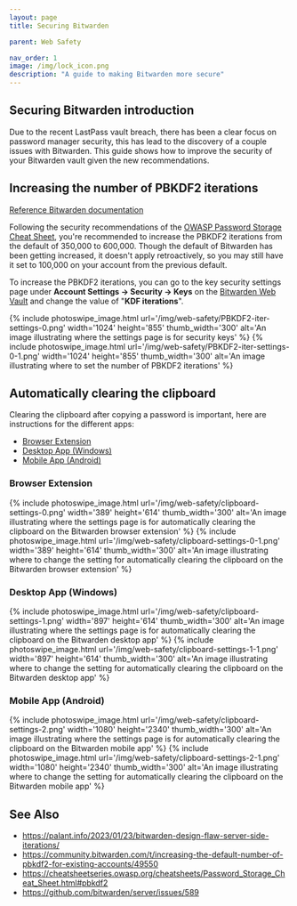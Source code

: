 ```yaml
---
layout: page
title: Securing Bitwarden

parent: Web Safety

nav_order: 1
image: /img/lock_icon.png
description: "A guide to making Bitwarden more secure"
---
```


## Securing Bitwarden introduction

Due to the recent LastPass vault breach, there has been a clear focus on password manager security, this has lead to the discovery of a couple issues with Bitwarden. This guide shows how to improve the security of your Bitwarden vault given the new recommendations.

## Increasing the number of PBKDF2 iterations

[Reference Bitwarden documentation](https://bitwarden.com/help/what-encryption-is-used/#changing-kdf-iterations)

Following the security recommendations of the [OWASP Password Storage Cheat Sheet](https://cheatsheetseries.owasp.org/cheatsheets/Password_Storage_Cheat_Sheet.html#pbkdf2), you're recommended to increase the PBKDF2 iterations from the default of 350,000 to 600,000. Though the default of Bitwarden has been getting increased, it doesn't apply retroactively, so you may still have it set to 100,000 on your account from the previous default.

To increase the PBKDF2 iterations, you can go to the key security settings page under **Account Settings → Security → Keys** on the [Bitwarden Web Vault](https://vault.bitwarden.com/) and change the value of "**KDF iterations**".

<div class="pswp-gallery">
{% include photoswipe_image.html url='/img/web-safety/PBKDF2-iter-settings-0.png' width='1024' height='855' thumb_width='300' alt='An image illustrating where the settings page is for security keys' %}
{% include photoswipe_image.html url='/img/web-safety/PBKDF2-iter-settings-0-1.png' width='1024' height='855' thumb_width='300' alt='An image illustrating where to set the number of PBKDF2 iterations' %}
</div>

## Automatically clearing the clipboard

Clearing the clipboard after copying a password is important, here are instructions for the different apps:

<!-- no toc -->
- [Browser Extension](#browser-extension)
- [Desktop App (Windows)](#desktop-app-windows)
- [Mobile App (Android)](#mobile-app-android)

### Browser Extension

<div class="pswp-gallery">
{% include photoswipe_image.html url='/img/web-safety/clipboard-settings-0.png' width='389' height='614' thumb_width='300' alt='An image illustrating where the settings page is for automatically clearing the clipboard on the Bitwarden browser extension' %}
{% include photoswipe_image.html url='/img/web-safety/clipboard-settings-0-1.png' width='389' height='614' thumb_width='300' alt='An image illustrating where to change the setting for automatically clearing the clipboard on the Bitwarden browser extension' %}
</div>

### Desktop App (Windows)

<div class="pswp-gallery">
{% include photoswipe_image.html url='/img/web-safety/clipboard-settings-1.png' width='897' height='614' thumb_width='300' alt='An image illustrating where the settings page is for automatically clearing the clipboard on the Bitwarden desktop app' %}
{% include photoswipe_image.html url='/img/web-safety/clipboard-settings-1-1.png' width='897' height='614' thumb_width='300' alt='An image illustrating where to change the setting for automatically clearing the clipboard on the Bitwarden desktop app' %}
</div>

### Mobile App (Android)

<div class="pswp-gallery">
{% include photoswipe_image.html url='/img/web-safety/clipboard-settings-2.png' width='1080' height='2340' thumb_width='300' alt='An image illustrating where the settings page is for automatically clearing the clipboard on the Bitwarden mobile app' %}
{% include photoswipe_image.html url='/img/web-safety/clipboard-settings-2-1.png' width='1080' height='2340' thumb_width='300' alt='An image illustrating where to change the setting for automatically clearing the clipboard on the Bitwarden mobile app' %}
</div>

## See Also

- <https://palant.info/2023/01/23/bitwarden-design-flaw-server-side-iterations/>
- <https://community.bitwarden.com/t/increasing-the-default-number-of-pbkdf2-for-existing-accounts/49550>
- <https://cheatsheetseries.owasp.org/cheatsheets/Password_Storage_Cheat_Sheet.html#pbkdf2>
- <https://github.com/bitwarden/server/issues/589>
